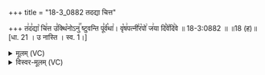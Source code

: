 +++
title = "18-3_0882 तदद्या चित्त"

+++
त꣢द꣣द्या꣡ चि꣢त्त उ꣣क्थि꣡नोऽनु꣢꣯ ष्टुवन्ति पू꣣र्व꣡था꣢। वृ꣡ष꣢पत्नी꣣र꣡पो꣢ ज꣢या दि꣣वे꣡दि꣢वे ॥ 18-3:0882 ॥ ॥18 (ह)॥ [धा. 21 । उ नास्ति । स्व. 1।]

<details><summary>मूलम् (VC)</summary>

त꣢द꣢द्या꣡ चि꣢त्त उ꣣क्थि꣡नोऽनु꣢꣯ ष्टुवन्ति पू꣣र्व꣡था꣢ । वृ꣡ष꣢पत्नी꣣रपो꣡ ज꣢या दि꣣वे꣡दि꣢वे ॥८८२॥
</details>

<details><summary>विस्वर-मूलम् (VC)</summary>

तदद्या चित्त उक्थिनोऽनु ष्टुवन्ति पूर्वथा । वृषपत्नीरपो जया दिवेदिवे ॥८८२॥
</details>